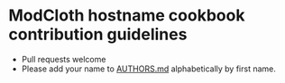 ModCloth hostname cookbook contribution guidelines
==================================================

- Pull requests welcome
- Please add your name to [AUTHORS.md](AUTHORS.md) alphabetically by
first name.
